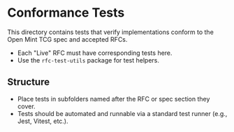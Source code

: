 # Conformance Tests

This directory contains tests that verify implementations conform to the Open Mint TCG spec and accepted RFCs.

- Each "Live" RFC must have corresponding tests here.
- Use the `rfc-test-utils` package for test helpers.

## Structure

- Place tests in subfolders named after the RFC or spec section they cover.
- Tests should be automated and runnable via a standard test runner (e.g., Jest, Vitest, etc.).
